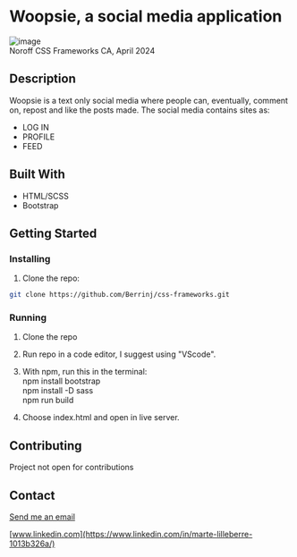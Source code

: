 # Woopsie, a social media application
![image](https://onedrive.live.com/embed?resid=6948ab603e194695%2190842&authkey=%21AG7DKBpj8EoM9j8&width=660)<br>
Noroff CSS Frameworks CA, April 2024<br>

## Description
Woopsie is a text only social media where people can, eventually, comment on, repost and like the posts made.
The social media contains sites as:
- LOG IN
- PROFILE
- FEED

## Built With

- HTML/SCSS
- Bootstrap

## Getting Started

### Installing

1. Clone the repo:

```bash
git clone https://github.com/Berrinj/css-frameworks.git
```

### Running

1. Clone the repo
2. Run repo in a code editor, I suggest using "VScode".
3. With npm,  run this in the terminal:<br>
npm install bootstrap<br>
npm install -D sass<br>
npm run build<br>

4. Choose index.html and open in live server.

## Contributing

Project not open for contributions

## Contact

[Send me an email](mailto:berremarte@gmail.com)

[www.linkedin.com](https://www.linkedin.com/in/marte-lilleberre-1013b326a/)
